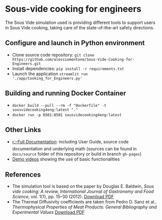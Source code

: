 # Sous-vide cooking for engineers

The Sous Vide simulation used is providing different tools to support users in Sous Vide cooking, taking care of the state-of-the-art safety directions.

## Configure and launch in Python environment

* Clone source code repository: `git clone https://github.com/alessiomontone/Sous-Vide-Cooking-for-Engineers.git`
* Install dependencies: `pip install -r requirements.txt`
* Launch the application `streamlit run './app/Cooking_for_Engineers.py'`

## Building and running Docker Container

* `docker build --pull --rm -f "Dockerfile" -t sousvidecooking4eng:latest "."`
* `docker run -p 8501:8501 sousvidecooking4eng:latest`

## Other Links

* [👉Full Documentation](https://alessiomontone.github.io/Sous-Vide-Cooking-for-Engineers): including User Guide, source code documentation and underlying math (sources can be found in `docs/source` folder of this repository or build in branch `gh-pages`)
* [Demo videos](https://www.youtube.com/playlist?list=PLzwJW5sljwwQYk3AT2GME1ekr7CBrH8lL) showing the use of basic functionalities


## References

* The simulation tool is based on the paper by Douglas E. Baldwin, _Sous vide cooking: A review, International Journal of Gastronomy and Food Science_, vol. 1(1), pp. 15–30 (2012). [Download PDF](https://douglasbaldwin.com/Baldwin-IJGFS-Preprint.pdf)
* The Thermal Diffusivity coefficients are taken from Pedro D. Sanz et al., 
_Thermophysical Properties of Meat Products: General Bibliography and Experimental Values_ [Download PDF](https://www.researchgate.net/publication/286657774)
